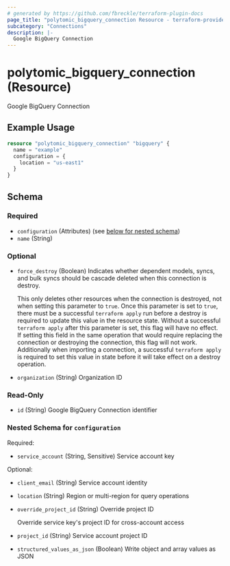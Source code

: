 ```yaml
---
# generated by https://github.com/fbreckle/terraform-plugin-docs
page_title: "polytomic_bigquery_connection Resource - terraform-provider-polytomic"
subcategory: "Connections"
description: |-
  Google BigQuery Connection
---
```


# polytomic_bigquery_connection (Resource)

Google BigQuery Connection

## Example Usage

```terraform
resource "polytomic_bigquery_connection" "bigquery" {
  name = "example"
  configuration = {
    location = "us-east1"
  }
}
```

<!-- schema generated by tfplugindocs -->
## Schema

### Required

- `configuration` (Attributes) (see [below for nested schema](#nestedatt--configuration))
- `name` (String)

### Optional

- `force_destroy` (Boolean) Indicates whether dependent models, syncs, and bulk syncs should be cascade
deleted when this connection is destroy.

  This only deletes other resources when the connection is destroyed, not when
setting this parameter to `true`. Once this parameter is set to `true`, there
must be a successful `terraform apply` run before a destroy is required to
update this value in the resource state. Without a successful `terraform apply`
after this parameter is set, this flag will have no effect. If setting this
field in the same operation that would require replacing the connection or
destroying the connection, this flag will not work. Additionally when importing
a connection, a successful `terraform apply` is required to set this value in
state before it will take effect on a destroy operation.
- `organization` (String) Organization ID

### Read-Only

- `id` (String) Google BigQuery Connection identifier

<a id="nestedatt--configuration"></a>
### Nested Schema for `configuration`

Required:

- `service_account` (String, Sensitive) Service account key

Optional:

- `client_email` (String) Service account identity
- `location` (String) Region or multi-region for query operations
- `override_project_id` (String) Override project ID

    Override service key's project ID for cross-account access
- `project_id` (String) Service account project ID
- `structured_values_as_json` (Boolean) Write object and array values as JSON


